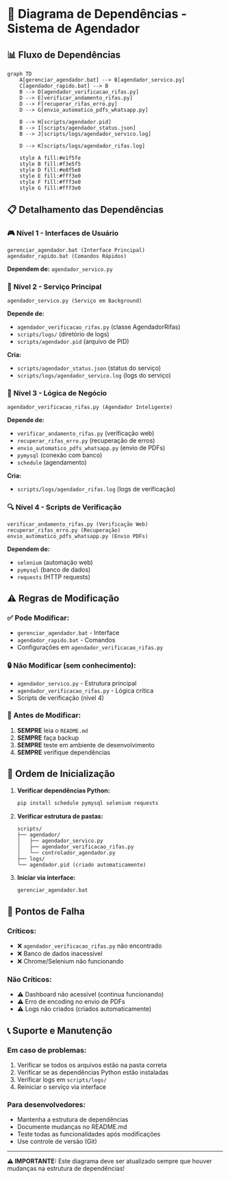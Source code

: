 # 🔗 Diagrama de Dependências - Sistema de Agendador

## 📊 Fluxo de Dependências

```mermaid
graph TD
    A[gerenciar_agendador.bat] --> B[agendador_servico.py]
    C[agendador_rapido.bat] --> B
    B --> D[agendador_verificacao_rifas.py]
    D --> E[verificar_andamento_rifas.py]
    D --> F[recuperar_rifas_erro.py]
    D --> G[envio_automatico_pdfs_whatsapp.py]
    
    B --> H[scripts/agendador.pid]
    B --> I[scripts/agendador_status.json]
    B --> J[scripts/logs/agendador_servico.log]
    
    D --> K[scripts/logs/agendador_rifas.log]
    
    style A fill:#e1f5fe
    style B fill:#f3e5f5
    style D fill:#e8f5e8
    style E fill:#fff3e0
    style F fill:#fff3e0
    style G fill:#fff3e0
```

## 📋 Detalhamento das Dependências

### 🎮 **Nível 1 - Interfaces de Usuário**
```
gerenciar_agendador.bat (Interface Principal)
agendador_rapido.bat (Comandos Rápidos)
```
**Dependem de:** `agendador_servico.py`

### 🔧 **Nível 2 - Serviço Principal**
```
agendador_servico.py (Serviço em Background)
```
**Depende de:**
- `agendador_verificacao_rifas.py` (classe AgendadorRifas)
- `scripts/logs/` (diretório de logs)
- `scripts/agendador.pid` (arquivo de PID)

**Cria:**
- `scripts/agendador_status.json` (status do serviço)
- `scripts/logs/agendador_servico.log` (logs do serviço)

### 🧠 **Nível 3 - Lógica de Negócio**
```
agendador_verificacao_rifas.py (Agendador Inteligente)
```
**Depende de:**
- `verificar_andamento_rifas.py` (verificação web)
- `recuperar_rifas_erro.py` (recuperação de erros)
- `envio_automatico_pdfs_whatsapp.py` (envio de PDFs)
- `pymysql` (conexão com banco)
- `schedule` (agendamento)

**Cria:**
- `scripts/logs/agendador_rifas.log` (logs de verificação)

### 🔍 **Nível 4 - Scripts de Verificação**
```
verificar_andamento_rifas.py (Verificação Web)
recuperar_rifas_erro.py (Recuperação)
envio_automatico_pdfs_whatsapp.py (Envio PDFs)
```
**Dependem de:**
- `selenium` (automação web)
- `pymysql` (banco de dados)
- `requests` (HTTP requests)

## ⚠️ **Regras de Modificação**

### ✅ **Pode Modificar:**
- `gerenciar_agendador.bat` - Interface
- `agendador_rapido.bat` - Comandos
- Configurações em `agendador_verificacao_rifas.py`

### 🔒 **Não Modificar (sem conhecimento):**
- `agendador_servico.py` - Estrutura principal
- `agendador_verificacao_rifas.py` - Lógica crítica
- Scripts de verificação (nível 4)

### 📝 **Antes de Modificar:**
1. **SEMPRE** leia o `README.md`
2. **SEMPRE** faça backup
3. **SEMPRE** teste em ambiente de desenvolvimento
4. **SEMPRE** verifique dependências

## 🔄 **Ordem de Inicialização**

1. **Verificar dependências Python:**
   ```bash
   pip install schedule pymysql selenium requests
   ```

2. **Verificar estrutura de pastas:**
   ```
   scripts/
   ├── agendador/
   │   ├── agendador_servico.py
   │   ├── agendador_verificacao_rifas.py
   │   └── controlador_agendador.py
   ├── logs/
   └── agendador.pid (criado automaticamente)
   ```

3. **Iniciar via interface:**
   ```bash
   gerenciar_agendador.bat
   ```

## 🚨 **Pontos de Falha**

### **Críticos:**
- ❌ `agendador_verificacao_rifas.py` não encontrado
- ❌ Banco de dados inacessível
- ❌ Chrome/Selenium não funcionando

### **Não Críticos:**
- ⚠️ Dashboard não acessível (continua funcionando)
- ⚠️ Erro de encoding no envio de PDFs
- ⚠️ Logs não criados (criados automaticamente)

## 📞 **Suporte e Manutenção**

### **Em caso de problemas:**
1. Verificar se todos os arquivos estão na pasta correta
2. Verificar se as dependências Python estão instaladas
3. Verificar logs em `scripts/logs/`
4. Reiniciar o serviço via interface

### **Para desenvolvedores:**
- Mantenha a estrutura de dependências
- Documente mudanças no README.md
- Teste todas as funcionalidades após modificações
- Use controle de versão (Git)

---

**⚠️ IMPORTANTE:** Este diagrama deve ser atualizado sempre que houver mudanças na estrutura de dependências! 